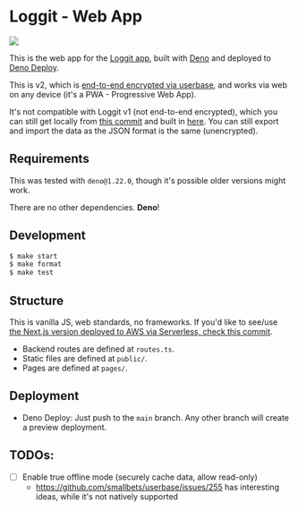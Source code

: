 # Loggit - Web App

[![](https://github.com/BrunoBernardino/loggit-web/workflows/Run%20Tests/badge.svg)](https://github.com/BrunoBernardino/loggit-web/actions?workflow=Run+Tests)

This is the web app for the [Loggit app](https://loggit.net), built with [Deno](https://deno.land) and deployed to [Deno Deploy](https://deno.com/deploy).

This is v2, which is [end-to-end encrypted via userbase](https://userbase.com), and works via web on any device (it's a PWA - Progressive Web App).

It's not compatible with Loggit v1 (not end-to-end encrypted), which you can still get locally from [this commit](https://github.com/BrunoBernardino/loggit-web/tree/84052355f46472998b8b60975304d69740513f21) and built in [here](https://v1.loggit.net). You can still export and import the data as the JSON format is the same (unencrypted).

## Requirements

This was tested with `deno@1.22.0`, though it's possible older versions might work.

There are no other dependencies. **Deno**!

## Development

```sh
$ make start
$ make format
$ make test
```

## Structure

This is vanilla JS, web standards, no frameworks. If you'd like to see/use [the Next.js version deployed to AWS via Serverless, check this commit](https://github.com/BrunoBernardino/loggit-web/tree/065cdc1f3eee3dfd46c70803fcea00906847a5b3).

- Backend routes are defined at `routes.ts`.
- Static files are defined at `public/`.
- Pages are defined at `pages/`.

## Deployment

- Deno Deploy: Just push to the `main` branch. Any other branch will create a preview deployment.

## TODOs:

- [ ] Enable true offline mode (securely cache data, allow read-only)
  - https://github.com/smallbets/userbase/issues/255 has interesting ideas, while it's not natively supported
